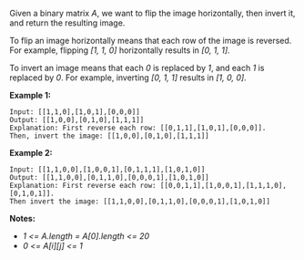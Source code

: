 Given a binary matrix *A*, we want to flip the image horizontally, then invert it, and return the resulting image.

To flip an image horizontally means that each row of the image is reversed.  For example, flipping *[1, 1, 0]* horizontally results in *[0, 1, 1]*.

To invert an image means that each *0* is replaced by *1*, and each *1* is replaced by *0*. For example, inverting *[0, 1, 1]* results in *[1, 0, 0]*.

**Example 1:**
```
Input: [[1,1,0],[1,0,1],[0,0,0]]
Output: [[1,0,0],[0,1,0],[1,1,1]]
Explanation: First reverse each row: [[0,1,1],[1,0,1],[0,0,0]].
Then, invert the image: [[1,0,0],[0,1,0],[1,1,1]]
```
**Example 2:**
```
Input: [[1,1,0,0],[1,0,0,1],[0,1,1,1],[1,0,1,0]]
Output: [[1,1,0,0],[0,1,1,0],[0,0,0,1],[1,0,1,0]]
Explanation: First reverse each row: [[0,0,1,1],[1,0,0,1],[1,1,1,0],[0,1,0,1]].
Then invert the image: [[1,1,0,0],[0,1,1,0],[0,0,0,1],[1,0,1,0]]
```
**Notes:**
* *1 <= A.length = A[0].length <= 20*
* *0 <= A[i][j] <= 1*